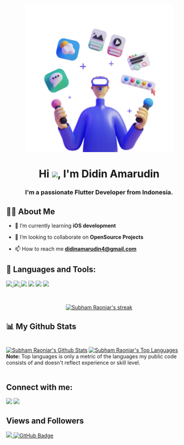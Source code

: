 <p align="center">
<a href="#"><img src="https://raw.githubusercontent.com/DidinAmarudinn/Infinity-Scroll/master/screenshot/profile.png" height="400px"/></a>

</p>
<h1 align="center">Hi <img src="https://raw.githubusercontent.com/MartinHeinz/MartinHeinz/master/wave.gif" width="30px">, I'm Didin Amarudin</h1>
<h3 align="center">I'm a passionate Flutter Developer from Indonesia.</h3>


## 🙋‍♂️ About Me

- 🌱 I’m currently learning **iOS development**

- 👯 I’m looking to collaborate on **OpenSource Projects**

- 📫 How to reach me **didinamarudin4@gmail.com**


## 🚀 Languages and Tools:

<p align="left"> 
    <a href="https://www.flutter.dev" target="_blank"><img src="https://img.icons8.com/fluency/48/000000/flutter.png"/> </a>
    <a href="https://dart.dev/overview" target="_blank"><img src="https://img.icons8.com/color/48/000000/dart.png"/> </a>
    <a href="https://www.java.com" target="_blank"><img src="https://img.icons8.com/color/48/000000/java-coffee-cup-logo--v2.png"/></a>
    <a href="https://www.firebase.com" target="_blank"><img src="https://img.icons8.com/color/48/000000/firebase.png"/></a>
    <a href="https://www.firebase.com" target="_blank"><img src="https://img.icons8.com/color/48/000000/git.png"/></a>
    <a href="https://www.firebase.com" target="_blank"><img src="https://img.icons8.com/color/48/000000/visual-studio-code-2019.png"/></a>
   
</p>

<!-- [![React Badge](https://img.shields.io/badge/-React-61DBFB?style=for-the-badge&labelColor=black&logo=react&logoColor=61DBFB)](#)  [![Javascript Badge](https://img.shields.io/badge/-Javascript-F0DB4F?style=for-the-badge&labelColor=black&logo=javascript&logoColor=F0DB4F)](#) [![Typescript Badge](https://img.shields.io/badge/-Typescript-007acc?style=for-the-badge&labelColor=black&logo=typescript&logoColor=007acc)](#) [![Nodejs Badge](https://img.shields.io/badge/-Nodejs-3C873A?style=for-the-badge&labelColor=black&logo=node.js&logoColor=3C873A)](#) [![GraphQL Badge](https://img.shields.io/badge/-GraphQl-e535ab?style=for-the-badge&labelColor=black&logo=node.js&logoColor=e535ab)](#) -->
<br/>

<p align="center">
    <a href="https://github.com/SubhamRaoniar28/github-readme-streak-stats">
        <img title="🔥 Get streak stats for your profile at git.io/streak-stats" alt="Subham Raoniar's streak" src="https://github-readme-streak-stats.herokuapp.com/?user=DidinAmarudinn&theme=black-ice&hide_border=true&stroke=0000&background=060A0CD0"/>
    </a>
</p>

## 📊 My Github Stats

  <br/>
    <a href="https://github.com/SubhamRaoniar28/github-readme-stats"><img alt="Subham Raoniar's Github Stats" src="https://github-readme-stats.vercel.app/api?username=DidinAmarudinn&show_icons=true&count_private=true&theme=react&hide_border=true&bg_color=0D1117" /></a>
  <a href="https://github.com/SubhamRaoniar28/github-readme-stats"><img alt="Subham Raoniar's Top Languages" src="https://github-readme-stats.vercel.app/api/top-langs/?username=DidinAmarudinn&langs_count=8&count_private=true&layout=compact&theme=react&hide_border=true&bg_color=0D1117" /></a>
  <br/>
  <b>Note:</b> Top languages is only a metric of the languages my public code consists of and doesn't reflect experience or skill level.


<br/>
<br/>


## Connect with me:
<p align="left">

<a href = "https://www.linkedin.com/in/didin-amarudin-00a076161"><img src="https://img.icons8.com/fluent/48/000000/linkedin.png"/></a>
<a href = "https://www.instagram.com/amarddn/"><img src="https://img.icons8.com/fluent/48/000000/instagram-new.png"/></a>


</p>

## Views and Followers
<a href="https://github.com/Meghna-DAS/github-profile-views-counter">
    <img src="https://komarev.com/ghpvc/?username=DidinAmarudinn">
</a>
<a href="https://github.com/SubhamRaoniar28?tab=followers"><img src="https://img.shields.io/github/followers/DidinAmarudinn?label=Followers&style=social" alt="GitHub Badge"></a>
